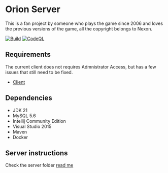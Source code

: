 # Orion Server

This is a fan project by someone who plays the game since 2006 and loves the previous versions of the game, all the copyright belongs to Nexon.

[![Build](https://github.com/MapleStoryA/orion-server/actions/workflows/build.yml/badge.svg)](https://github.com/MapleStoryA/orion-server/actions/workflows/build.yml)
[![CodeQL](https://github.com/MapleStoryA/orion-server/actions/workflows/codeql.yml/badge.svg)](https://github.com/MapleStoryA/orion-server/actions/workflows/codeql.yml)

## Requirements
The current client does not requires Admnistrator Access, but has a few issues that still need to be fixed. 
- [Client](https://mega.nz/file/MmNkRSQL#RWDW8FIbH7ocTkBDY8MXdw4cCbSjWELMqouC9tmG1z0)

## Dependencies
- JDK 21
- MySQL 5.6
- Intellij Community Edition
- Visual Studio 2015
- Maven
- Docker

## Server instructions
Check the server folder [read me](server/README.md)

